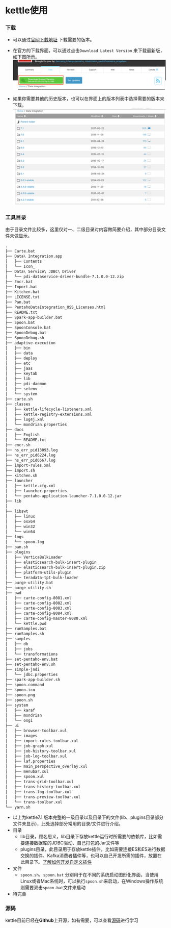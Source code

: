 # kettle使用

### 下载
- 可以通过[官网下载地址](https://sourceforge.net/projects/pentaho/files/Data%20Integration/) 下载需要的版本。

- 在官方的下载界面，可以通过点击```Download Latest Version``` 来下载最新版，如下图所示。
![最新版](image/latest.png)

- 如果你需要其他的历史版本，也可以在界面上的版本列表中选择需要的版本来下载。
![版本列别](image/kettle-download-list.png)

### 工具目录

由于目录文件比较多，这里仅对一、二级目录对内容做简要介绍，其中部分目录文件未做显示。
```
.
├── Carte.bat
├── Data\ Integration.app
│   ├── Contents
│   └── Icon_
├── Data\ Service\ JDBC\ Driver
│   └── pdi-dataservice-driver-bundle-7.1.0.0-12.zip
├── Encr.bat
├── Import.bat
├── Kitchen.bat
├── LICENSE.txt
├── Pan.bat
├── PentahoDataIntegration_OSS_Licenses.html
├── README.txt
├── Spark-app-builder.bat
├── Spoon.bat
├── SpoonConsole.bat
├── SpoonDebug.bat
├── SpoonDebug.sh
├── adaptive-execution
│   ├── bin
│   ├── data
│   ├── deploy
│   ├── etc
│   ├── jaas
│   ├── keytab
│   ├── lib
│   ├── pdi-daemon
│   ├── setenv
│   └── system
├── carte.sh
├── classes
│   ├── kettle-lifecycle-listeners.xml
│   ├── kettle-registry-extensions.xml
│   ├── log4j.xml
│   └── mondrian.properties
├── docs
│   ├── English
│   └── README.txt
├── encr.sh
├── hs_err_pid13093.log
├── hs_err_pid6224.log
├── hs_err_pid6567.log
├── import-rules.xml
├── import.sh
├── kitchen.sh
├── launcher
│   ├── kettle.cfg.xml
│   ├── launcher.properties
│   └── pentaho-application-launcher-7.1.0.0-12.jar
├── lib
│   
├── libswt
│   ├── linux
│   ├── osx64
│   ├── win32
│   └── win64
├── logs
│   └── spoon.log
├── pan.sh
├── plugins
│   ├── VerticaBulkLoader
│   ├── elasticsearch-bulk-insert-plugin
│   ├── elasticsearch-bulk-insert-plugin.zip
│   ├── platform-utils-plugin
│   └── teradata-tpt-bulk-loader
├── purge-utility.bat
├── purge-utility.sh
├── pwd
│   ├── carte-config-8081.xml
│   ├── carte-config-8082.xml
│   ├── carte-config-8083.xml
│   ├── carte-config-8084.xml
│   ├── carte-config-master-8080.xml
│   └── kettle.pwd
├── runSamples.bat
├── runSamples.sh
├── samples
│   ├── db
│   ├── jobs
│   └── transformations
├── set-pentaho-env.bat
├── set-pentaho-env.sh
├── simple-jndi
│   └── jdbc.properties
├── spark-app-builder.sh
├── spoon.command
├── spoon.ico
├── spoon.png
├── spoon.sh
├── system
│   ├── karaf
│   ├── mondrian
│   └── osgi
├── ui
│   ├── browser-toolbar.xul
│   ├── images
│   ├── import-rules-toolbar.xul
│   ├── job-graph.xul
│   ├── job-history-toolbar.xul
│   ├── job-log-toolbar.xul
│   ├── laf.properties
│   ├── main_perspective_overlay.xul
│   ├── menubar.xul
│   ├── spoon.xul
│   ├── trans-grid-toolbar.xul
│   ├── trans-history-toolbar.xul
│   ├── trans-log-toolbar.xul
│   ├── trans-preview-toolbar.xul
│   └── trans-toolbar.xul
└── yarn.sh

```
- 以上为kettle7.1 版本完整的一级目录以及目录下的文件(lib、plugins目录部分文件未显示)，此处选择部分常用的目录/文件进行介绍。
- 目录
    - lib目录，顾名思义，lib目录下存放kettle运行时所需要的依赖库，比如需要连接数据库的JDBC驱动、自己打包的Jar文件等
    - plugins目录，此目录用于存放kettle插件，比如需要连接ES和ES进行数据交换的插件、Kafka消费者插件等，也可以自己开发所需的插件，放置在此目录下。[了解如何开发自定义插件]()
- 文件
    - ```spoon.sh```、```spoon.bat``` 分别用于在不同的系统启动图形化界面，当使用Linux或者Mac系统时，可以执行```spoon.sh```来启动，在Windows操作系统则需要双击```spoon.bat```文件来启动
- 待完善

### 源码
kettle目前已经在**Github**上开源，如有需要，可以查看[源码](https://github.com/pentaho/pentaho-kettle)进行学习